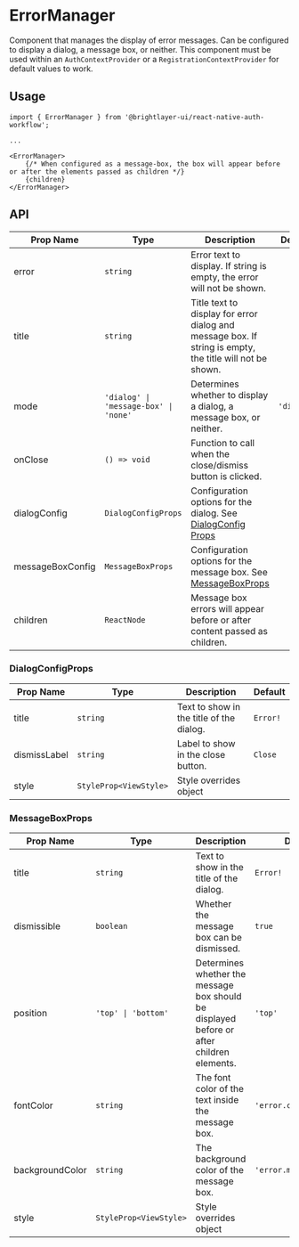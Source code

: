 # ErrorManager

Component that manages the display of error messages. Can be configured to display a dialog, a message box, or neither. This component must be used within an `AuthContextProvider` or a `RegistrationContextProvider` for default values to work.

## Usage
```tsx
import { ErrorManager } from '@brightlayer-ui/react-native-auth-workflow';

...

<ErrorManager>
    {/* When configured as a message-box, the box will appear before or after the elements passed as children */}
    {children} 
</ErrorManager>
```

## API

| Prop Name | Type | Description | Default |
|---|---|---|---|
| error | `string` | Error text to display. If string is empty, the error will not be shown. |  |
| title | `string` | Title text to display for error dialog and message box. If string is empty, the title will not be shown. | |
| mode | `'dialog' \| 'message-box' \| 'none'` | Determines whether to display a dialog, a message box, or neither. | `'dialog'` |
| onClose | `() => void` | Function to call when the close/dismiss button is clicked. |  |
| dialogConfig | `DialogConfigProps` | Configuration options for the dialog. See [DialogConfig Props](#dialogconfigprops) |  |
| messageBoxConfig | `MessageBoxProps` | Configuration options for the message box. See [MessageBoxProps](#messageboxprops) |  |
| children | `ReactNode` | Message box errors will appear before or after content passed as children. |  |

### DialogConfigProps

| Prop Name | Type | Description | Default |
|---|---|---|---|
| title | `string` | Text to show in the title of the dialog. | `Error!` |
| dismissLabel | `string` | Label to show in the close button. | `Close` |
| style | `StyleProp<ViewStyle>` | Style overrides object |  |

### MessageBoxProps

| Prop Name | Type | Description | Default |
|---|---|---|---|
| title | `string` | Text to show in the title of the dialog. | `Error!` |
| dismissible | `boolean` | Whether the message box can be dismissed. | `true` |
| position | `'top' \| 'bottom'` | Determines whether the message box should be displayed before or after children elements. | `'top'` |
| fontColor | `string` | The font color of the text inside the message box. | `'error.contrastText'` |
| backgroundColor | `string` | The background color of the message box. | `'error.main` |
| style | `StyleProp<ViewStyle>` | Style overrides object |  |
